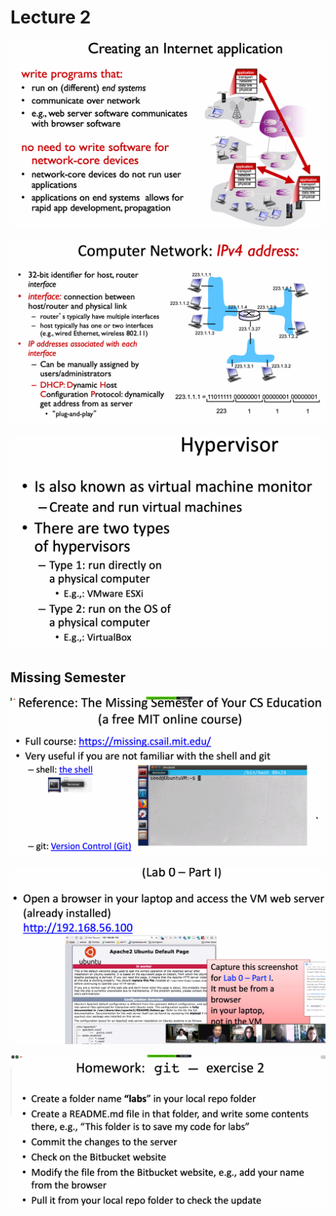 # Lecture 2

![](../../../.gitbook/assets/image%20%28100%29.png)

![](../../../.gitbook/assets/image%20%28110%29.png)

![](../../../.gitbook/assets/image%20%2897%29.png)

## Missing Semester

![](../../../.gitbook/assets/image%20%2898%29.png)



![](../../../.gitbook/assets/image%20%2896%29.png)

![](../../../.gitbook/assets/image%20%28103%29.png)

